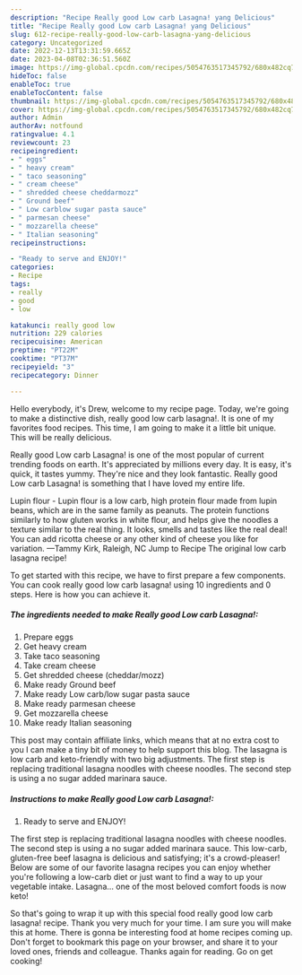 ```yaml
---
description: "Recipe Really good Low carb Lasagna! yang Delicious"
title: "Recipe Really good Low carb Lasagna! yang Delicious"
slug: 612-recipe-really-good-low-carb-lasagna-yang-delicious
category: Uncategorized
date: 2022-12-13T13:31:59.665Z
date: 2023-04-08T02:36:51.560Z
image: https://img-global.cpcdn.com/recipes/5054763517345792/680x482cq70/really-good-low-carb-lasagna-recipe-main-photo.jpg
hideToc: false
enableToc: true
enableTocContent: false
thumbnail: https://img-global.cpcdn.com/recipes/5054763517345792/680x482cq70/really-good-low-carb-lasagna-recipe-main-photo.jpg
cover: https://img-global.cpcdn.com/recipes/5054763517345792/680x482cq70/really-good-low-carb-lasagna-recipe-main-photo.jpg
author: Admin
authorAv: notfound
ratingvalue: 4.1
reviewcount: 23
recipeingredient:
- " eggs"
- " heavy cream"
- " taco seasoning"
- " cream cheese"
- " shredded cheese cheddarmozz"
- " Ground beef"
- " Low carblow sugar pasta sauce"
- " parmesan cheese"
- " mozzarella cheese"
- " Italian seasoning"
recipeinstructions:

- "Ready to serve and ENJOY!"
categories:
- Recipe
tags:
- really
- good
- low

katakunci: really good low 
nutrition: 229 calories
recipecuisine: American
preptime: "PT22M"
cooktime: "PT37M"
recipeyield: "3"
recipecategory: Dinner

---
```



Hello everybody, it's Drew, welcome to my recipe page. Today, we're going to make a distinctive dish, really good low carb lasagna!. It is one of my favorites food recipes. This time, I am going to make it a little bit unique. This will be really delicious.

Really good Low carb Lasagna! is one of the most popular of current trending foods on earth. It's appreciated by millions every day. It is easy, it's quick, it tastes yummy. They're nice and they look fantastic. Really good Low carb Lasagna! is something that I have loved my entire life.

Lupin flour - Lupin flour is a low carb, high protein flour made from lupin beans, which are in the same family as peanuts. The protein functions similarly to how gluten works in white flour, and helps give the noodles a texture similar to the real thing. It looks, smells and tastes like the real deal! You can add ricotta cheese or any other kind of cheese you like for variation. —Tammy Kirk, Raleigh, NC Jump to Recipe The original low carb lasagna recipe!


To get started with this recipe, we have to first prepare a few components. You can cook really good low carb lasagna! using 10 ingredients and 0 steps. Here is how you can achieve it.

<!--inarticleads1-->

##### The ingredients needed to make Really good Low carb Lasagna!:

1. Prepare  eggs
1. Get  heavy cream
1. Take  taco seasoning
1. Take  cream cheese
1. Get  shredded cheese (cheddar/mozz)
1. Make ready  Ground beef
1. Make ready  Low carb/low sugar pasta sauce
1. Make ready  parmesan cheese
1. Get  mozzarella cheese
1. Make ready  Italian seasoning


This post may contain affiliate links, which means that at no extra cost to you I can make a tiny bit of money to help support this blog. The lasagna is low carb and keto-friendly with two big adjustments. The first step is replacing traditional lasagna noodles with cheese noodles. The second step is using a no sugar added marinara sauce. 

<!--inarticleads2-->

##### Instructions to make Really good Low carb Lasagna!:


1. Ready to serve and ENJOY!

The first step is replacing traditional lasagna noodles with cheese noodles. The second step is using a no sugar added marinara sauce. This low-carb, gluten-free beef lasagna is delicious and satisfying; it&#39;s a crowd-pleaser! Below are some of our favorite lasagna recipes you can enjoy whether you&#39;re following a low-carb diet or just want to find a way to up your vegetable intake. Lasagna… one of the most beloved comfort foods is now keto! 

So that's going to wrap it up with this special food really good low carb lasagna! recipe. Thank you very much for your time. I am sure you will make this at home. There is gonna be interesting food at home recipes coming up. Don't forget to bookmark this page on your browser, and share it to your loved ones, friends and colleague. Thanks again for reading. Go on get cooking!
